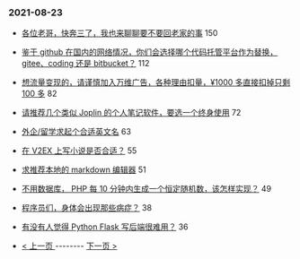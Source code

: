 ### 2021-08-23 
- [各位老哥，快奔三了，我也来聊聊要不要回老家的事](https://www.v2ex.com/t/797356) 150
- [鉴于 github 在国内的网络情况，你们会选择哪个代码托管平台作为替换， gitee、coding 还是 bitbucket？](https://www.v2ex.com/t/797399) 112
- [想流量变现的，请谨慎加入万维广告，各种理由扣量，¥1000 多直接扣掉只剩 100 多](https://www.v2ex.com/t/797391) 82
- [请推荐几个类似 Joplin 的个人笔记软件，要选一个终身使用](https://www.v2ex.com/t/797372) 72
- [外企/留学求起个合适英文名](https://www.v2ex.com/t/797368) 63
- [在 V2EX 上写小说是否合适？](https://www.v2ex.com/t/797396) 55
- [求推荐本地的 markdown 编辑器](https://www.v2ex.com/t/797452) 51
- [不用数据库， PHP 每 10 分钟内生成一个恒定随机数，该怎样实现？](https://www.v2ex.com/t/797408) 49
- [程序员们，身体会出现那些病症？](https://www.v2ex.com/t/797397) 38
- [有没有人觉得 Python Flask 写后端很难用？](https://www.v2ex.com/t/797493) 36 

- [ < 上一页 ](https://github.com/able8/v2ex-hot-record/blob/master/2021-08-22.md) -------- [ 下一页 > ](https://github.com/able8/v2ex-hot-record/blob/master/2021-08-24.md)